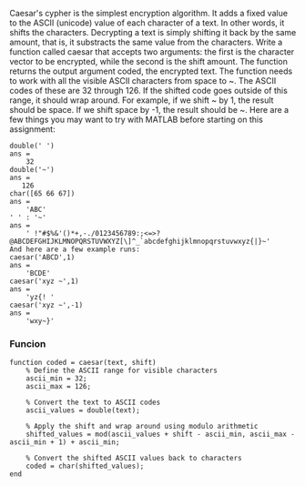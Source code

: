 Caesar's cypher is the simplest encryption algorithm. It adds a fixed value to the ASCII (unicode) value of each character of a text. In other words, it shifts the characters. Decrypting a text is simply shifting it back by the same amount, that is, it substracts the same value from the characters. Write a function called caesar that accepts two arguments: the first is the character vector to be encrypted, while  the second is the shift amount. The function returns the output argument coded, the encrypted text. The function needs to work with all the visible ASCII characters from space to ~. The ASCII codes of these are 32 through 126. If the shifted code goes outside of this range, it should wrap around. For example, if we shift ~ by 1, the result should be space. If we shift space by -1, the result should be ~. Here are a few things you may want to try with MATLAB before starting on this assignment:
```
double(' ')
ans =
    32
double('~')
ans =
   126
char([65 66 67])
ans =
    'ABC'
' ' : '~'
ans =
    ' !"#$%&'()*+,-./0123456789:;<=>?@ABCDEFGHIJKLMNOPQRSTUVWXYZ[\]^_`abcdefghijklmnopqrstuvwxyz{|}~'
And here are a few example runs:
caesar('ABCD',1)
ans =
    'BCDE'
caesar('xyz ~',1)
ans =
    'yz{! '
caesar('xyz ~',-1)
ans =
    'wxy~}'
```

### Funcion
```
function coded = caesar(text, shift)
    % Define the ASCII range for visible characters
    ascii_min = 32;
    ascii_max = 126;
    
    % Convert the text to ASCII codes
    ascii_values = double(text);
    
    % Apply the shift and wrap around using modulo arithmetic
    shifted_values = mod(ascii_values + shift - ascii_min, ascii_max - ascii_min + 1) + ascii_min;
    
    % Convert the shifted ASCII values back to characters
    coded = char(shifted_values);
end
```
